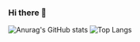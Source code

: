 ### Hi there 👋
![Anurag's GitHub stats](https://github-readme-stats.vercel.app/api?username=signaturedx&show_icons=true&theme=tokyonight)
![Top Langs](https://github-readme-stats.vercel.app/api/top-langs/?username=signaturedx)

<!--
**SignaturedX/SignaturedX** is a ✨ _special_ ✨ repository because its `README.md` (this file) appears on your GitHub profile.

Here are some ideas to get you started:

- 🔭 I’m currently working on ...
- 🌱 I’m currently learning ...
- 👯 I’m looking to collaborate on ...
- 🤔 I’m looking for help with ...
- 💬 Ask me about ...
- 📫 How to reach me: ...
- 😄 Pronouns: ...
- ⚡ Fun fact: ...
-->
